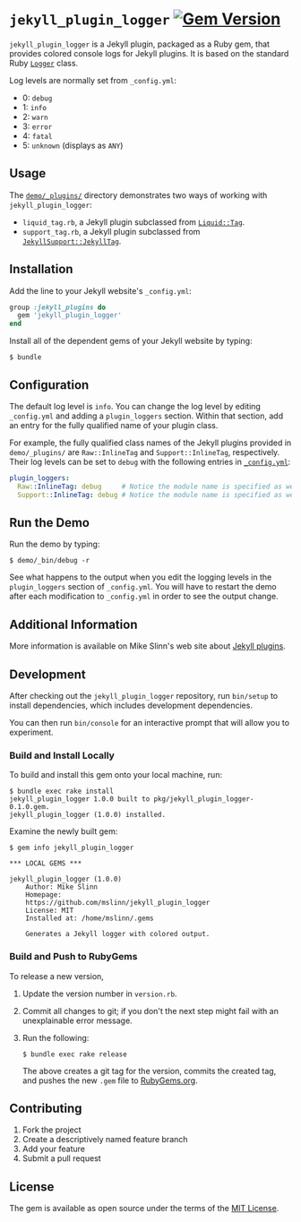 # `jekyll_plugin_logger` [![Gem Version](https://badge.fury.io/rb/jekyll_plugin_logger.svg)](https://badge.fury.io/rb/jekyll_plugin_logger)

`jekyll_plugin_logger` is a Jekyll plugin, packaged as a Ruby gem, that provides colored console logs for Jekyll plugins.
It is based on the standard Ruby [`Logger`](https://ruby-doc.org/stdlib-3.1.0/libdoc/logger/rdoc/Logger.html) class.

Log levels are normally set from `_config.yml`:

* 0: `debug`
* 1: `info`
* 2: `warn`
* 3: `error`
* 4: `fatal`
* 5: `unknown` (displays as `ANY`)


## Usage

The [`demo/_plugins/`](demo/_plugins/) directory demonstrates two ways of working with `jekyll_plugin_logger`:

* `liquid_tag.rb`, a Jekyll plugin subclassed from
  [`Liquid::Tag`](https://jekyllrb.com/docs/plugins/tags/).
* `support_tag.rb`, a Jekyll plugin subclassed from
  [`JekyllSupport::JekyllTag`](https://www.mslinn.com/jekyll_plugins/jekyll_plugin_support.html).


## Installation

Add the line to your Jekyll website's `_config.yml`:

```ruby
group :jekyll_plugins do
  gem 'jekyll_plugin_logger'
end
```

Install all of the dependent gems of your Jekyll website by typing:

```shell
$ bundle
```


## Configuration

The default log level is `info`.
You can change the log level by editing `_config.yml` and adding a `plugin_loggers` section.
Within that section, add an entry for the fully qualified name of your plugin class.

For example, the fully qualified class names of the Jekyll plugins provided in `demo/_plugins/`
are `Raw::InlineTag` and `Support::InlineTag`, respectively.
Their log levels can be set to `debug` with the following entries in [`_config.yml`](demo/_config.yml):

```yaml
plugin_loggers:
  Raw::InlineTag: debug     # Notice the module name is specified as well as the class name
  Support::InlineTag: debug # Notice the module name is specified as well as the class name
```


## Run the Demo

Run the demo by typing:

```shell
$ demo/_bin/debug -r
```

See what happens to the output when you edit the logging levels in the `plugin_loggers` section of `_config.yml`.
You will have to restart the demo after each modification to `_config.yml`
in order to see the output change.


## Additional Information

More information is available on Mike Slinn's web site about
[Jekyll plugins](https://www.mslinn.com/jekyll/10100-custom-logging-in-jekyll-plugins.html).


## Development

After checking out the `jekyll_plugin_logger` repository,
run `bin/setup` to install dependencies,
which includes development dependencies.

You can then run `bin/console` for an interactive prompt that will allow you to experiment.


### Build and Install Locally

To build and install this gem onto your local machine, run:

```shell
$ bundle exec rake install
jekyll_plugin_logger 1.0.0 built to pkg/jekyll_plugin_logger-0.1.0.gem.
jekyll_plugin_logger (1.0.0) installed.
```

Examine the newly built gem:

```shell
$ gem info jekyll_plugin_logger

*** LOCAL GEMS ***

jekyll_plugin_logger (1.0.0)
    Author: Mike Slinn
    Homepage:
    https://github.com/mslinn/jekyll_plugin_logger
    License: MIT
    Installed at: /home/mslinn/.gems

    Generates a Jekyll logger with colored output.
```


### Build and Push to RubyGems

To release a new version,

1. Update the version number in `version.rb`.
2. Commit all changes to git; if you don't the next step might fail with an unexplainable error message.
3. Run the following:

   ```shell
   $ bundle exec rake release
   ```

   The above creates a git tag for the version, commits the created tag,
   and pushes the new `.gem` file to [RubyGems.org](https://rubygems.org).


## Contributing

1. Fork the project
2. Create a descriptively named feature branch
3. Add your feature
4. Submit a pull request


## License

The gem is available as open source under the terms of the [MIT License](https://opensource.org/licenses/MIT).
